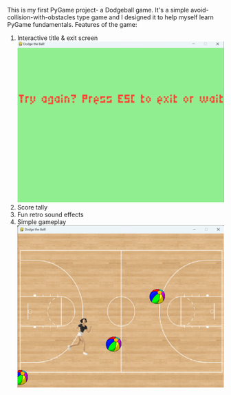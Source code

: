 This is my first PyGame project- a Dodgeball game. It's a simple avoid-collision-with-obstacles type game and I designed it to help myself learn PyGame fundamentals.
Features of the game:
1. Interactive title & exit screen 
![Alt text](./README%20pics/Screenshot%20(525).png)
2. Score tally
3. Fun retro sound effects
4. Simple gameplay
![Alt text](./README%20pics/Screenshot%20(524).png)